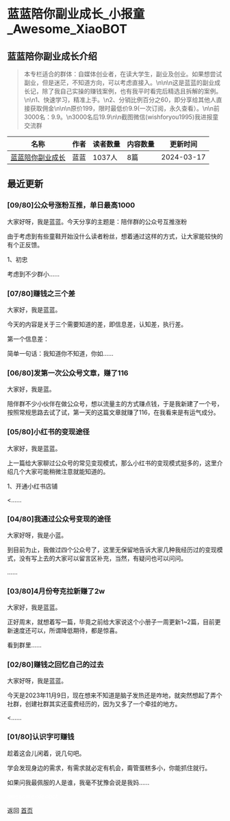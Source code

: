 # 蓝蓝陪你副业成长_小报童_Awesome_XiaoBOT

## 蓝蓝陪你副业成长介绍
> 本专栏适合的群体：自媒体创业者，在读大学生，副业及创业。如果想尝试副业，但是迷茫，不知道方向，可以考虑直接入。\n\n\n这是蓝蓝的副业成长记，除了我自己实操的赚钱案例，也有我平时看完后精选且拆解的案例。\n\n1、快速学习，精准上手。\n2、分销比例百分之60，即分享给其他人直接获取佣金\n\n\n原价199，限时最低价9.9(一次订阅，永久查看）。\n\n前3000名：9.9。\n3000名后19.9\n\n截图微信(wishforyou1995)我进报童交流群  
  


|名称|作者|读者数量|内容数量|更新时间|
|---|---|---|---|---|
|[蓝蓝陪你副业成长](https://xiaobot.net/p/258643?refer=9c3f1c95-a052-465a-9902-f6d75080262a)|蓝蓝|1037人|8篇|2024-03-17|

## 最近更新
### [09/80]公众号涨粉互推，单日最高1000

大家好呀，我是蓝蓝。今天分享的主题是：陪伴群的公众号互推涨粉

由于考虑到有些童鞋开始没什么读者粉丝，想着通过这样的方式，让大家能较快的有个正反馈。

1、初忠

考虑到不少群小......

### [07/80]赚钱之三个差

大家好，我是蓝蓝。

今天的内容是关于三个需要知道的差，即信息差，认知差，执行差。

第一个信息差：

简单一句话：我知道你不知道，你如......

### [06/80]发第一次公众号文章，赚了116

大家好，我是蓝。

陪伴群不少小伙伴在做公众号，想以流量主的方式赚点钱，于是我新建了一个号，按照常规思路去试了试，第一天的这篇文章就赚了116，在我看来是有运气成分。

### [05/80]小红书的变现途径

大家好，我是蓝蓝。

上一篇给大家聊过公众号的常见变现模式，那么小红书的变现模式挺多的，这里介绍几个大家可能稍微注意就能知道的。

1、开通小红书店铺

<......

### [04/80]我通过公众号变现的途径

大家好呀，我是小蓝。

到目前为止，我做过四个公众号了，这里无保留地告诉大家几种我经历过的变现模式，没有写上去的大家可以留言区补充，当然，有疑问也可以问问。

......

### [03/80]4月份夸克拉新赚了2w

大家好，我是蓝蓝。

正好周末，就想着写一篇，毕竟之前给大家说这个小册子一周更新1~2篇，目前更新速度还可以，所谓降低期待，都是惊喜。

看到群里......

### [02/80]赚钱之回忆自己的过去

大家好呀，我是蓝蓝。

今天是2023年11月9日，现在想来不知道是脑子发热还是咋地，就突然想起了弄个社群，创建社群其实还蛮费经历的，因为又多了一个牵挂的地方。

<......

### [01/80]认识字可赚钱

趁着这会儿闲着，说几句吧。

学会发现身边的需求，有需求就必定有机会，甭管蛋糕多小，你能抓住就行。

如果问我最佩服的人是谁，我毫不犹豫会说是我妈......


<a href="https://github.com/Reno9527/awesome-xiaobot" style="color: white; text-decoration: none;">awesome-xiaobot</a>

返回 [首页](../README.md)
